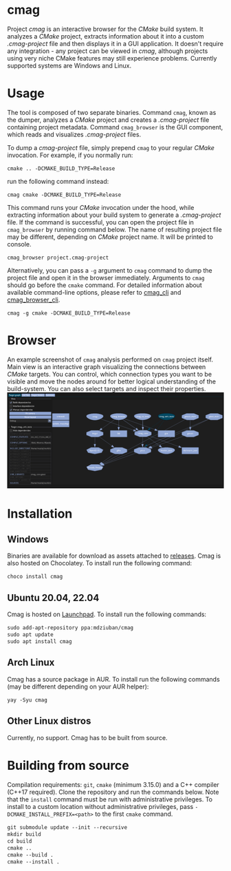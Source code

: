 # cmag

Project *cmag* is an interactive browser for the *CMake* build system. It analyzes a *CMake* project, extracts information about it into a custom *.cmag-project* file and then displays it in a GUI application. It doesn't require any integration - any project can be viewed in *cmag*, although projects using very niche CMake features may still experience problems. Currently supported systems are Windows and Linux.



# Usage
The tool is composed of two separate binaries. Command `cmag`, known as the dumper, analyzes a *CMake* project and creates a *.cmag-project* file containing project metadata. Command `cmag_browser` is the GUI component, which reads and visualizes *.cmag-project* files.

To dump a *cmag-project* file, simply prepend `cmag` to your regular *CMake* invocation. For example, if you normally run:
```
cmake .. -DCMAKE_BUILD_TYPE=Release
```

run the following command instead:
```
cmag cmake -DCMAKE_BUILD_TYPE=Release
```

This command runs your *CMake* invocation under the hood, while extracting information about your build system to generate a *.cmag-project* file. If the command is successful, you can open the project file in `cmag_browser` by running command below. The name of resulting project file may be different, depending on *CMake* project name. It will be printed to console.
```
cmag_browser project.cmag-project
```

Alternatively, you can pass a `-g` argument to `cmag` command to dump the project file and open it in the browser immediately. Arguments to `cmag` should go before the `cmake` command. For detailed information about available command-line options, please refer to [cmag_cli](doc/cmag_cli.txt) and [cmag_browser_cli](doc/cmag_browser_cli.txt).
```
cmag -g cmake -DCMAKE_BUILD_TYPE=Release
```



# Browser
An example screenshot of `cmag` analysis performed on `cmag` project itself. Main view is an interactive graph visualizing the connections between *CMake* targets. You can control, which connection types you want to be visible and move the nodes around for better logical understanding of the build-system. You can also select targets and inspect their properties.
![browser screenshot](doc/browser_graph.png)



# Installation
## Windows
Binaries are available for download as assets attached to [releases](https://github.com/DziubanMaciej/cmag/releases). Cmag is also hosted on Chocolatey. To install run the following command:
```
choco install cmag
```

## Ubuntu 20.04, 22.04
Cmag is hosted on [Launchpad](https://launchpad.net/~mdziuban/+archive/ubuntu/cmag). To install run the following commands:
```
sudo add-apt-repository ppa:mdziuban/cmag
sudo apt update
sudo apt install cmag
```

## Arch Linux
Cmag has a source package in AUR. To install run the following commands (may be different depending on your AUR helper):
```
yay -Syu cmag
```

## Other Linux distros
Currently, no support. Cmag has to be built from source.



# Building from source
Compilation requirements: `git`, `cmake` (minimum 3.15.0) and a C++ compiler (C++17 required). Clone the repository and run the commands below. Note that the `install` command must be run with administrative privileges. To install to a custom location without administrative privileges, pass `-DCMAKE_INSTALL_PREFIX=<path>` to the first `cmake` command.
```
git submodule update --init --recursive
mkdir build
cd build
cmake ..
cmake --build .
cmake --install .
```
